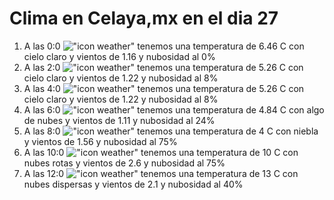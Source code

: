 # Clima en Celaya,mx en el dia 27

1. A las 0:0 !["icon weather"](http://openweathermap.org/img/w/01n.png) tenemos una temperatura de 6.46 C con cielo claro y  vientos de 1.16 y nubosidad al 0%
1. A las 2:0 !["icon weather"](http://openweathermap.org/img/w/02n.png) tenemos una temperatura de 5.26 C con cielo claro y  vientos de 1.22 y nubosidad al 8%
1. A las 4:0 !["icon weather"](http://openweathermap.org/img/w/02n.png) tenemos una temperatura de 5.26 C con cielo claro y  vientos de 1.22 y nubosidad al 8%
1. A las 6:0 !["icon weather"](http://openweathermap.org/img/w/02n.png) tenemos una temperatura de 4.84 C con algo de nubes y  vientos de 1.11 y nubosidad al 24%
1. A las 8:0 !["icon weather"](http://openweathermap.org/img/w/50d.png) tenemos una temperatura de 4 C con niebla y  vientos de 1.56 y nubosidad al 75%
1. A las 10:0 !["icon weather"](http://openweathermap.org/img/w/04d.png) tenemos una temperatura de 10 C con nubes rotas y  vientos de 2.6 y nubosidad al 75%
1. A las 12:0 !["icon weather"](http://openweathermap.org/img/w/03d.png) tenemos una temperatura de 13 C con nubes dispersas y  vientos de 2.1 y nubosidad al 40%
